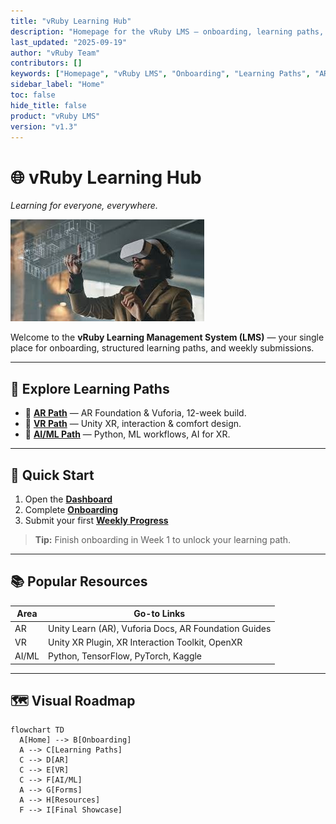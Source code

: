 ```yaml
---
title: "vRuby Learning Hub"
description: "Homepage for the vRuby LMS — onboarding, learning paths, and resources."
last_updated: "2025-09-19"
author: "vRuby Team"
contributors: []
keywords: ["Homepage", "vRuby LMS", "Onboarding", "Learning Paths", "AR", "VR", "AI/ML"]
sidebar_label: "Home"
toc: false
hide_title: false
product: "vRuby LMS"
version: "v1.3"
---
```


# 🌐 vRuby Learning Hub  
*Learning for everyone, everywhere.*

![Immersive VR Learning](assets/home-hero-vr.jpeg "Explore AR, VR, and AI/ML at vRuby")

Welcome to the **vRuby Learning Management System (LMS)** — your single place for onboarding, structured learning paths, and weekly submissions.

---

## 🔎 Explore Learning Paths
- 📱 **[AR Path](AR/README.md)** — AR Foundation & Vuforia, 12-week build.  
- 🥽 **[VR Path](VR/README.md)** — Unity XR, interaction & comfort design.  
- 🤖 **[AI/ML Path](AI/README.md)** — Python, ML workflows, AI for XR.

---

## 🚀 Quick Start
1. Open the **[Dashboard](Dashboard.md)**  
2. Complete **[Onboarding](Onboarding/README.md)**  
3. Submit your first **[Weekly Progress](Forms/Weekly_Progress.md)**

> **Tip:** Finish onboarding in Week 1 to unlock your learning path.

---

## 📚 Popular Resources
| Area | Go-to Links |
|---|---|
| AR | Unity Learn (AR), Vuforia Docs, AR Foundation Guides |
| VR | Unity XR Plugin, XR Interaction Toolkit, OpenXR |
| AI/ML | Python, TensorFlow, PyTorch, Kaggle |

---

## 🗺️ Visual Roadmap
```mermaid
flowchart TD
  A[Home] --> B[Onboarding]
  A --> C[Learning Paths]
  C --> D[AR]
  C --> E[VR]
  C --> F[AI/ML]
  A --> G[Forms]
  A --> H[Resources]
  F --> I[Final Showcase]
```
